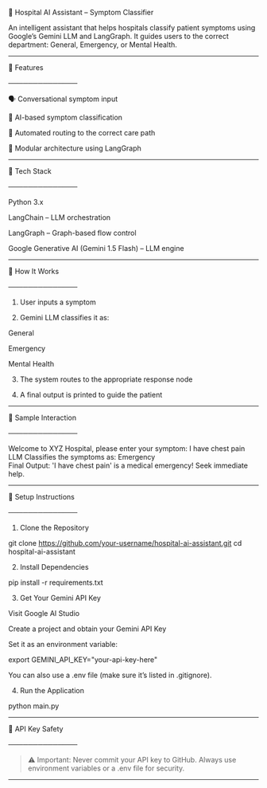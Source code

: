 

🤖 Hospital AI Assistant – Symptom Classifier

An intelligent assistant that helps hospitals classify patient symptoms using Google’s Gemini LLM and LangGraph. It guides users to the correct department: General, Emergency, or Mental Health.


---

📌 Features

──────────────

🗣️ Conversational symptom input

🤖 AI-based symptom classification

🏥 Automated routing to the correct care path

🧩 Modular architecture using LangGraph



---

🧠 Tech Stack

──────────────

Python 3.x

LangChain – LLM orchestration

LangGraph – Graph-based flow control

Google Generative AI (Gemini 1.5 Flash) – LLM engine



---

🚀 How It Works

──────────────

1. User inputs a symptom


2. Gemini LLM classifies it as:

General

Emergency

Mental Health



3. The system routes to the appropriate response node


4. A final output is printed to guide the patient




---

🧪 Sample Interaction

──────────────

Welcome to XYZ Hospital, please enter your symptom: I have chest pain  
LLM Classifies the symptoms as: Emergency  
Final Output: 'I have chest pain' is a medical emergency! Seek immediate help.


---

🔧 Setup Instructions

──────────────

1. Clone the Repository

git clone https://github.com/your-username/hospital-ai-assistant.git
cd hospital-ai-assistant

2. Install Dependencies

pip install -r requirements.txt

3. Get Your Gemini API Key

Visit Google AI Studio

Create a project and obtain your Gemini API Key

Set it as an environment variable:


export GEMINI_API_KEY="your-api-key-here"

You can also use a .env file (make sure it’s listed in .gitignore).

4. Run the Application

python main.py


---

🔐 API Key Safety

──────────────

> ⚠️ Important: Never commit your API key to GitHub.
Always use environment variables or a .env file for security.




---
